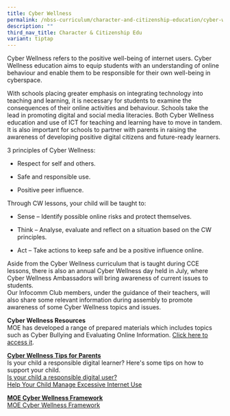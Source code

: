 ```yaml
---
title: Cyber Wellness
permalink: /nbss-curriculum/character-and-citizenship-education/cyber-wellness/
description: ""
third_nav_title: Character & Citizenship Edu
variant: tiptap
---
```

<p>Cyber Wellness refers to the positive well-being of internet users. Cyber
Wellness education aims to equip students with an understanding of online
behaviour and enable them to be responsible for their own well-being in
cyberspace.&nbsp;</p>
<p>With schools placing greater emphasis on integrating technology into teaching
and learning, it is necessary&nbsp;for students to examine the consequences
of their online activities and behaviour. Schools take the lead&nbsp;in
promoting digital and social media literacies. Both Cyber Wellness education
and use of ICT for teaching&nbsp;and learning have to move in tandem. It
is also important for schools to partner with parents in raising&nbsp;the
awareness of developing positive digital citizens and future-ready learners.</p>
<p>3 principles of Cyber Wellness:</p>
<ul data-tight="true" class="tight">
<li>
<p>Respect for self and others.</p>
</li>
<li>
<p>Safe and responsible use.</p>
</li>
<li>
<p>Positive peer influence.</p>
</li>
</ul>
<p>Through CW lessons, your child will be taught to:</p>
<ul data-tight="true" class="tight">
<li>
<p>Sense&nbsp;– Identify possible online risks and protect themselves.</p>
</li>
<li>
<p>Think&nbsp;– Analyse, evaluate and reflect on a situation based on the
CW principles.</p>
</li>
<li>
<p>Act&nbsp;– Take actions to keep safe and be a positive influence online.</p>
</li>
</ul>
<p>Aside from the Cyber Wellness curriculum that is taught during CCE lessons,
there&nbsp;is also an annual Cyber Wellness day held in July, where Cyber
Wellness Ambassadors will bring awareness&nbsp;of current issues to students.&nbsp;
<br>Our Infocomm Club members, under the guidance of their teachers, will
also share some relevant information during assembly to promote awareness
of some Cyber Wellness topics and issues.&nbsp;</p>
<p><strong>Cyber Wellness Resources</strong>
<br>MOE has developed a range of prepared materials which includes topics
such as Cyber Bullying and Evaluating Online Information.&nbsp;<a href="http://ictconnection.moe.edu.sg/cyber-wellness/cyber-wellness-101" rel="noopener noreferrer nofollow" target="">Click here to access it</a>.</p>
<p><strong><u>Cyber Wellness Tips for Parents<br></u></strong>Is your child
a responsible digital learner? Here's some tips on how to support your
child.
<br><a href="/files/CW%20Parent%20Tips%20Sheet.pdf" rel="noopener noreferrer nofollow" target="">Is your child a responsible digital user?</a>
<br><a href="/files/4%20Tip%20sheet%20for%20Parents-Excessive%20Internet%20Use.pdf" rel="noopener noreferrer nofollow" target="">Help Your Child Manage Excessive Internet Use</a>
</p>
<p><strong><u>MOE Cyber Wellness Framework<br></u></strong><a href="https://www.moe.gov.sg/education/programmes/social-and-emotional-learning/cyber-wellness" rel="noopener" target="_blank">MOE Cyber Wellness Framework</a>
</p>